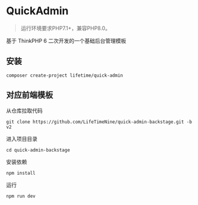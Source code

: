 QuickAdmin
===============

> 运行环境要求PHP7.1+，兼容PHP8.0。

基于 ThinkPHP 6 二次开发的一个基础后台管理模板

## 安装

~~~
composer create-project lifetime/quick-admin
~~~

## 对应前端模板

从仓库拉取代码
~~~
git clone https://github.com/LifeTimeNine/quick-admin-backstage.git -b v2
~~~

进入项目目录
~~~
cd quick-admin-backstage
~~~

安装依赖
~~~
npm install
~~~

运行
~~~
npm run dev
~~~